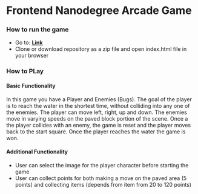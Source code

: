 # Frontend Nanodegree Arcade Game

### How to run the game
- Go to: [**Link**](https://htmlpreview.github.io/?https://github.com/QArtur99/Arcade-Game/blob/master/index.html "Link")
- Clone or download repository as a zip file and open index.html file in your browser


### How to PLay

#### Basic Functionality
In this game you have a Player and Enemies (Bugs). The goal of the player is to reach the water in the shortest time, without colliding into any one of the enemies. The player can move left, right, up and down. The enemies move in varying speeds on the paved block portion of the scene. Once a the player collides with an enemy, the game is reset and the player moves back to the start square. Once the player reaches the water the game is won.

#### Additional Functionality
- User can select the image for the player character before starting the game
- User can collect points for both making a move on the paved area (5 points) and collecting items (depends from item from 20 to 120 points)
